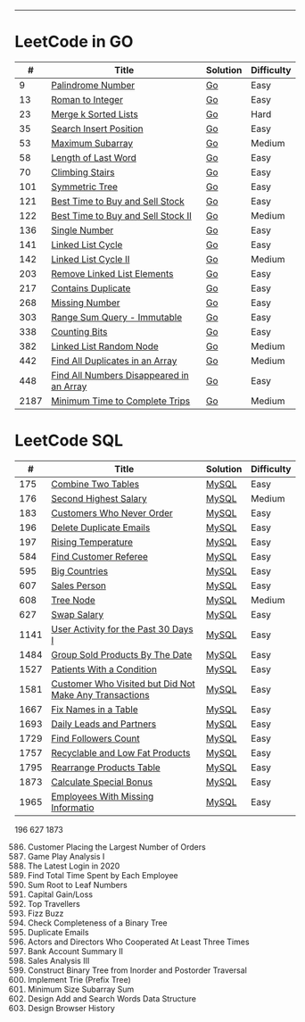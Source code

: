 ***
LeetCode in GO
========

| #    | Title | Solution | Difficulty |
|------| ----- | -------- | ---------- |
| 9    |[Palindrome Number](https://leetcode.com/problems/palindrome-number/)|[Go](https://github.com/teifikov/Leetcode/blob/main/problems/9.%20Palindrome%20Number.go)|Easy|
| 13   |[Roman to Integer](https://leetcode.com/problems/roman-to-integer/)|[Go](https://github.com/teifikov/Leetcode/blob/main/problems/13.RomantoInteger.go)|Easy|
| 23 |[Merge k Sorted Lists](https://leetcode.com/problems/merge-k-sorted-lists/)|[Go](https://github.com/teifikov/Leetcode/blob/main/problems/23.%20Merge%20k%20Sorted%20Lists.go)|Hard|
| 35   |[Search Insert Position](https://leetcode.com/problems/search-insert-position/)|[Go](https://github.com/teifikov/Leetcode/blob/main/problems/35.SearchInsertPosition.go)|Easy|
| 53   |[Maximum Subarray](https://leetcode.com/problems/maximum-subarray/)|[Go](https://github.com/teifikov/Leetcode/blob/main/problems/53.%20Maximum%20Subarray.go)|Medium|
| 58   |[Length of Last Word](https://leetcode.com/problems/length-of-last-word/)|[Go](https://github.com/teifikov/Leetcode/blob/main/problems/58.LengthofLastWord.go)|Easy|
| 70   |[Climbing Stairs](https://leetcode.com/problems/climbing-stairs/)|[Go](https://github.com/teifikov/Leetcode/blob/main/problems/70.%20Climbing%20Stairs.go)|Easy|
| 101 |[Symmetric Tree](https://leetcode.com/problems/symmetric-tree/)|[Go](https://github.com/teifikov/Leetcode/blob/main/problems/101.%20Symmetric%20Tree.go)|Easy|
| 121  |[Best Time to Buy and Sell Stock](https://leetcode.com/problems/best-time-to-buy-and-sell-stock/)|[Go](https://github.com/teifikov/Leetcode/blob/main/problems/121.%20Best%20Time%20to%20Buy%20and%20Sell%20Stock.go)|Easy|
| 122  |[Best Time to Buy and Sell Stock II](https://leetcode.com/problems/best-time-to-buy-and-sell-stock-ii/)|[Go](https://github.com/teifikov/Leetcode/blob/main/problems/122.%20Best%20Time%20to%20Buy%20and%20Sell%20Stock%20II.go)|Medium|
| 136  |[Single Number](https://leetcode.com/problems/single-number/)|[Go](https://github.com/teifikov/Leetcode/blob/main/problems/136.%20Single%20Number.go)|Easy|
| 141  |[Linked List Cycle](https://leetcode.com/problems/linked-list-cycle/)|[Go](https://github.com/teifikov/Leetcode/blob/main/problems/141.%20Linked%20List%20Cycle.go)|Easy|
| 142 |[Linked List Cycle II](https://leetcode.com/problems/linked-list-cycle-ii/)|[Go](https://github.com/teifikov/Leetcode/blob/main/problems/142.%20Linked%20List%20Cycle%20II.go)|Medium|
| 203  |[Remove Linked List Elements](https://leetcode.com/problems/remove-linked-list-elements/)|[Go](https://github.com/teifikov/Leetcode/blob/main/problems/203.%20Remove%20Linked%20List%20Elements.go)|Easy|
| 217  |[Contains Duplicate](https://leetcode.com/problems/contains-duplicate/)|[Go](https://github.com/teifikov/Leetcode/blob/main/problems/217.%20Contains%20Duplicate.go)|Easy|
| 268  |[Missing Number](https://leetcode.com/problems/missing-number/)|[Go](https://github.com/teifikov/Leetcode/blob/main/problems/268.%20Missing%20Number.go)|Easy|
| 303  |[Range Sum Query - Immutable](https://leetcode.com/problems/range-sum-query-immutable/)|[Go](https://github.com/teifikov/Leetcode/blob/main/problems/303.%20Range%20Sum%20Query%20-%20Immutable.go)|Easy|
| 338  |[Counting Bits](https://leetcode.com/problems/counting-bits/description/)|[Go](https://github.com/teifikov/Leetcode/blob/main/problems/338.%20Counting%20Bits.go)|Easy|
| 382 |[Linked List Random Node](https://leetcode.com/problems/linked-list-random-node/)|[Go](https://github.com/teifikov/Leetcode/blob/main/problems/382.%20Linked%20List%20Random%20Node.go)|Medium|
| 442  |[Find All Duplicates in an Array](https://leetcode.com/problems/find-all-duplicates-in-an-array/)|[Go](https://github.com/teifikov/Leetcode/blob/main/problems/442.%20Find%20All%20Duplicates%20in%20an%20Array.go)|Medium|
| 448  |[Find All Numbers Disappeared in an Array](https://leetcode.com/problems/find-all-numbers-disappeared-in-an-array/)|[Go](https://github.com/teifikov/Leetcode/blob/main/problems/448.%20Find%20All%20Numbers%20Disappeared%20in%20an%20Array.go)|Easy|
| 2187 |[Minimum Time to Complete Trips](https://leetcode.com/problems/minimum-time-to-complete-trips/)|[Go](https://github.com/teifikov/Leetcode/blob/main/problems/2187.%20Minimum%20Time%20to%20Complete%20Trips.go)|Medium|



LeetCode SQL
========

| #     | Title                                                                                         | Solution | Difficulty |
|-------|-----------------------------------------------------------------------------------------------|---------| ---------- |
| 175 |[Combine Two Tables](https://leetcode.com/problems/combine-two-tables/)|[MySQL](https://github.com/teifikov/Leetcode/blob/main/problems/175.%20Combine%20Two%20Tables.sql)|Easy|
| 176 |[Second Highest Salary](https://leetcode.com/problems/second-highest-salary/)|[MySQL](https://github.com/teifikov/Leetcode/blob/main/problems/176.%20Second%20Highest%20Salary.sql)|Medium|
| 183   |[Customers Who Never Order](https://leetcode.com/problems/customers-who-never-order/)          |[MySQL](https://github.com/teifikov/Leetcode/blob/main/problems/183.%20Customers%20Who%20Never%20Order.sql)|Easy|
| 196   |[Delete Duplicate Emails](https://leetcode.com/problems/delete-duplicate-emails/)|[MySQL]()|Easy|
| 197 |[Rising Temperature](https://leetcode.com/problems/rising-temperature/)|[MySQL](https://github.com/teifikov/Leetcode/blob/main/problems/197.%20Rising%20Temperature.sql)|Easy|
| 584   |[Find Customer Referee](https://leetcode.com/problems/find-customer-referee/)                  |[MySQL](https://github.com/teifikov/Leetcode/blob/main/problems/584.%20Find%20Customer%20Referee.sql)|Easy|
| 595   |[Big Countries](https://leetcode.com/problems/big-countries/)                                  |[MySQL](https://github.com/teifikov/Leetcode/blob/main/problems/595.%20Big%20Countries.sql)|Easy|
| 607 |[Sales Person](https://leetcode.com/problems/sales-person/)|[MySQL](https://github.com/teifikov/Leetcode/blob/main/problems/607.%20Sales%20Person.sql)|Easy|
| 608 |[Tree Node](https://leetcode.com/problems/tree-node/)|[MySQL](https://github.com/teifikov/Leetcode/blob/main/problems/608.%20Tree%20Node.sql)|Medium|
| 627   |[Swap Salary](https://leetcode.com/problems/swap-salary/)|[MySQL]()|Easy|
| 1141 |[User Activity for the Past 30 Days I](https://leetcode.com/problems/user-activity-for-the-past-30-days-i/)|[MySQL](https://github.com/teifikov/Leetcode/blob/main/problems/1141.%20User%20Activity%20for%20the%20Past%2030%20Days%20I.sql)|Easy|
| 1484 |[Group Sold Products By The Date](https://leetcode.com/problems/group-sold-products-by-the-date/)|[MySQL](https://github.com/teifikov/Leetcode/blob/main/problems/1484.%20Group%20Sold%20Products%20By%20The%20Date.sql)|Easy|
| 1527 |[Patients With a Condition](https://leetcode.com/problems/patients-with-a-condition/)|[MySQL](https://github.com/teifikov/Leetcode/blob/main/problems/1527.%20Patients%20With%20a%20Condition.sql)|Easy|
| 1581 |[Customer Who Visited but Did Not Make Any Transactions](https://leetcode.com/problems/customer-who-visited-but-did-not-make-any-transactions/)|[MySQL](https://github.com/teifikov/Leetcode/blob/main/problems/1581.%20Customer%20Who%20Visited%20but%20Did%20Not%20Make%20Any%20Transactions.sql)|Easy|
| 1667 |[Fix Names in a Table](https://leetcode.com/problems/fix-names-in-a-table/)|[MySQL](https://github.com/teifikov/Leetcode/blob/main/problems/1667.%20Fix%20Names%20in%20a%20Table.sql)|Easy|
| 1693 |[Daily Leads and Partners](https://leetcode.com/problems/daily-leads-and-partners/)|[MySQL](https://github.com/teifikov/Leetcode/blob/main/problems/1693.%20Daily%20Leads%20and%20Partners.sql)|Easy|
| 1729 |[Find Followers Count](https://leetcode.com/problems/find-followers-count/)|[MySQL](https://github.com/teifikov/Leetcode/blob/main/problems/1729.%20Find%20Followers%20Count.sql)|Easy|
| 1757  |[Recyclable and Low Fat Products](https://leetcode.com/problems/recyclable-and-low-fat-products/) |[MySQL](https://github.com/teifikov/Leetcode/blob/main/problems/1757.%20Recyclable%20and%20Low%20Fat%20Products.sql)|Easy|
| 1795 |[Rearrange Products Table](https://leetcode.com/problems/rearrange-products-table/)|[MySQL](https://github.com/teifikov/Leetcode/blob/main/problems/1795.%20Rearrange%20Products%20Table.sql)|Easy|
| 1873  |[Calculate Special Bonus](https://leetcode.com/problems/calculate-special-bonus/)|[MySQL]()|Easy|
| 1965 |[Employees With Missing Informatio](https://leetcode.com/problems/employees-with-missing-information/)|[MySQL](https://github.com/teifikov/Leetcode/blob/main/problems/1965.%20Employees%20With%20Missing%20Information.sql)|Easy|

196
627
1873

586. Customer Placing the Largest Number of Orders
511. Game Play Analysis I
1890. The Latest Login in 2020
1741. Find Total Time Spent by Each Employee
129. Sum Root to Leaf Numbers
1393. Capital Gain/Loss
1407. Top Travellers
412. Fizz Buzz
958. Check Completeness of a Binary Tree
182. Duplicate Emails
1050. Actors and Directors Who Cooperated At Least Three Times
1587. Bank Account Summary II
1084. Sales Analysis III
106. Construct Binary Tree from Inorder and Postorder Traversal
208. Implement Trie (Prefix Tree)
209. Minimum Size Subarray Sum
211. Design Add and Search Words Data Structure
1472. Design Browser History
